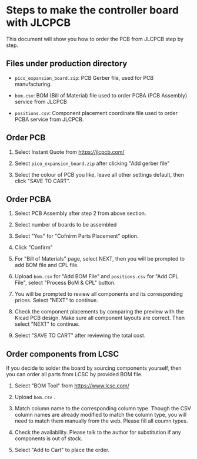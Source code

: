 # Steps to make the controller board with JLCPCB

This document will show you how to order the PCB from JLCPCB step by step. 

## Files under production directory

* `pico_expansion_board.zip`: PCB Gerber file, used for PCB manufacturing.

* `bom.csv`: BOM (Bill of Material) file used to order PCBA (PCB Assembly) service from JLCPCB

* `positions.csv`: Component placement coordinate file used to order PCBA service from JLCPCB.

## Order PCB

1. Select Instant Quote from https://jlcpcb.com/

2. Select `pico_expansion_board.zip` after clicking "Add gerber file"

3. Select the colour of PCB you like, leave all other settings default, then click "SAVE TO CART".

## Order PCBA

1. Select PCB Assembly after step 2 from above section. 

2. Select number of boards to be assembled

3. Select "Yes" for "Cofnirm Parts Placement" option. 

4. Click "Confirm"

5. For "Bill of Materials" page, select NEXT, then you will be prompted to add BOM file and CPL file. 

6. Upload `bom.csv` for "Add BOM File" and `positions.csv` for "Add CPL File", select "Process BoM & CPL" button.

7. You will be prompted to review all components and its corresponding prices. Select "NEXT" to continue. 

8. Check the component placements by comparing the preview with the Kicad PCB design. Make sure all component layouts are correct. Then select "NEXT" to continue. 

9. Select "SAVE TO CART" after reviewing the total cost. 

## Order components from LCSC

If you decide to solder the board by sourcing components yourself, then you can order all parts from LCSC by provided BOM file. 

1. Select "BOM Tool" from https://www.lcsc.com/

2. Upload `bom.csv` .

3. Match column name to the corresponding column type. Though the CSV column names are already modified to match the column type, you will need to match them manually from the web. Please fill all coumn types. 

4. Check the availability. Please talk to the author for substitution if any components is out of stock. 

5. Select "Add to Cart" to place the order. 


